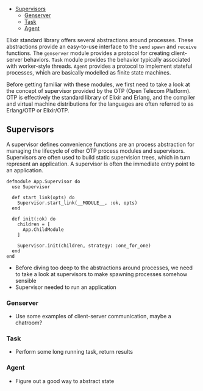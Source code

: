 <!-- TOC -->

- [Supervisors](#supervisors)
  - [Genserver](#genserver)
  - [Task](#task)
  - [Agent](#agent)

<!-- /TOC -->

Elixir standard library offers several abstractions around processes. These abstractions provide an easy-to-use interface to the `send` `spawn` and `receive` functions. The `genserver` module provides a protocol for creating client-server behaviors. `Task` module provides the behavior typically associated with worker-style threads. `Agent` provides a protocol to implement stateful processes, which are basically modelled as finite state machines.

Before getting familiar with these modules, we first need to take a look at the concept of supervisor provided by the OTP (Open Telecom Platform). OTP is effectively the standard library of Elixir and Erlang, and the compiler and virtual machine distributions for the languages are often referred to as Erlang/OTP or Elixir/OTP.

## Supervisors

A supervisor defines convenience functions are an process abstraction for managing the lifecycle of other OTP process modules and supervisors. Supervisors are often used to build static supervision trees, which in turn represent an application. A supervisor is often the immediate entry point to an application.

```
defmodule App.Supervisor do
  use Supervisor

  def start_link(opts) do
    Supervisor.start_link(__MODULE__, :ok, opts)
  end

  def init(:ok) do
    children = [
      App.ChildModule
    ]

    Supervisor.init(children, strategy: :one_for_one)
  end
end
```

  - Before diving too deep to the abstractions around processes, we need to take a look at supervisors to make spawning processes somehow sensible
  - Supervisor needed to run an application

### Genserver

  - Use some examples of client-server communication, maybe a chatroom?

### Task

  - Perform some long running task, return results

### Agent

  - Figure out a good way to abstract state